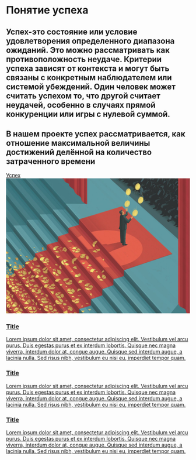 <html>
<head>
<title>Успех</title>
<link rel="stylesheet" href="css успеха.css">
</head>
<h1>Понятие успеха</h1>
<p><h2>Успех-это состояние или условие удовлетворения определенного диапазона ожиданий. Это можно рассматривать как противоположность неудаче. Критерии успеха зависят от контекста и могут быть связаны с конкретным наблюдателем или системой убеждений. Один человек может считать успехом то, что другой считает неудачей, особенно в случаях прямой конкуренции или игры с нулевой суммой.</h2></p>
<p><h2>В нашем проекте успех рассматривается, как отношение максимальной величины достижений делённой на количество затраченного времени</h2></p>
<a href="https://ru.wikipedia.org/wiki">Успех</a>
<img src="успех.jpg" alt="" class="image-border"/>
<div class="post-wrap">
<div class="post-item">
<div class="post-item-wrap">
<a href="" class="post-link">
<h3 class="post-title">Title</h3>
<p class="post-content">Lorem ipsum dolor sit amet, consectetur adipiscing elit. Vestibulum vel arcu purus. Duis egestas purus et ex interdum lobortis. Quisque nec magna viverra, interdum dolor at, congue augue. Quisque sed interdum augue, a lacinia nulla. Sed risus nibh, vestibulum eu nisi eu, imperdiet tempor quam.</p>
</a>
</div>
</div>

<div class="post-item">
<div class="post-item-wrap">
<a href="" class="post-link">
<h3 class="post-title">Title</h3>
<p class="post-content">Lorem ipsum dolor sit amet, consectetur adipiscing elit. Vestibulum vel arcu purus. Duis egestas purus et ex interdum lobortis. Quisque nec magna viverra, interdum dolor at, congue augue. Quisque sed interdum augue, a lacinia nulla. Sed risus nibh, vestibulum eu nisi eu, imperdiet tempor quam.</p>
</a>
</div>
</div>

<div class="post-item">
<div class="post-item-wrap">
<a href="" class="post-link">
<h3 class="post-title">Title</h3>
<p class="post-content">Lorem ipsum dolor sit amet, consectetur adipiscing elit. Vestibulum vel arcu purus. Duis egestas purus et ex interdum lobortis. Quisque nec magna viverra, interdum dolor at, congue augue. Quisque sed interdum augue, a lacinia nulla. Sed risus nibh, vestibulum eu nisi eu, imperdiet tempor quam.</p>
</a>
</div>
</div>
</div>
</html>
